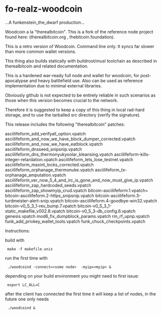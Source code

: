 # fo-realz-woodcoin

...A funkenstein_the_dwarf production...

Woodcoin a la "therealbitcoin".
This is a fork of the reference node project found here: (therealbitcoin.org , thebitcoin.foundation).

This is a retro version of Woodcoin.  Command line only.
It syncs far slower than more common wallet versions.

This thing also builds statically with buildroot/musl toolchain as described 
in therealbitcoin and related documentation.

This is a hardened war-ready full node and wallet for woodcoin, 
for post-apocalypse and heavy battlefield use.
Also can be used as reference implementation due to minimal external libraries. 

Obviously github is not expected to be entirely reliable in such scenarios 
as those when this version becomes crucial to the network.
  
Therefore it is suggested to keep a copy of this thing in local rad-hard storage, 
and to use the tarballed src directory (verify the signature).

This release includes the following "therealbitcoin" patches:

asciilifeform_add_verifyall_option.vpatch <br/>
asciilifeform_and_now_we_have_block_dumper_corrected.vpatch
asciilifeform_and_now_we_have_eatblock.vpatch
asciilifeform_dnsseed_snipsnip.vpatch
asciilifeform_dns_thermonyukyoolar_kleansing.vpatch
asciilifeform-kills-integer-retardation.vpatch
asciilifeform_lets_lose_testnet.vpatch
asciilifeform_maxint_locks_corrected.vpatch
asciilifeform_orphanage_thermonuke.vpatch
asciilifeform_tx-orphanage_amputation.vpatch
asciilifeform_ver_now_5_4_and_irc_is_gone_and_now_must_give_ip.vpatch
asciilifeform_zap_hardcoded_seeds.vpatch
asciilifeform_zap_showmyip_crud.vpatch
bitcoin-asciilifeform.1.vpatch=
bitcoin-asciilifeform.2-https_snipsnip.vpatch
bitcoin-asciilifeform.3-turdmeister-alert-snip.vpatch
bitcoin-asciilifeform.4-goodbye-win32.vpatch
bitcoin-v0_5_3_1-rev_bump.7.vpatch
bitcoin-v0_5_3_1-static_makefile_v002.8.vpatch
bitcoin-v0_5_3-db_config.6.vpatch
genesis.vpatch
mod6_fix_dumpblock_params.vpatch
rm_rf_upnp.vpatch
funk_add_privkey_wallet_tools.vpatch
funk_chuck_checkpoints.vpatch

Instructions:  

build with 

     make -f makefile.unix

run the first time with 

     ./woodcoind -connect=<some node>  -myip=<myip> &

depending on your build environment you might need to first issue: 

     export LC_ALL=C

after the client has connected the first time it will keep a list of nodes, in the future one only needs

     ./woodcoind &










